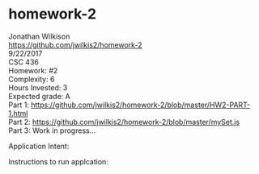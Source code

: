 # homework-2  
Jonathan Wilkison  
https://github.com/jwilkis2/homework-2  
9/22/2017  
CSC 436  
Homework: #2  
Complexity: 6  
Hours Invested: 3  
Expected grade: A  
Part 1: https://github.com/jwilkis2/homework-2/blob/master/HW2-PART-1.html  
Part 2: https://github.com/jwilkis2/homework-2/blob/master/mySet.js  
Part 3:  Work in progress...  
  
Application Intent:  
  

Instructions to run applcation:  
    